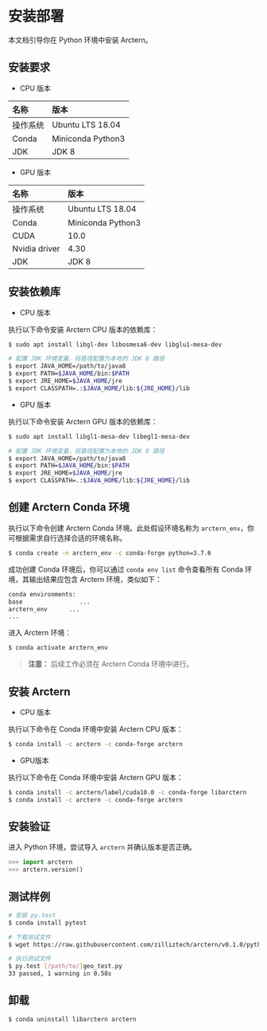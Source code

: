 # 安装部署

本文档引导你在 Python 环境中安装 Arctern。

## 安装要求

* CPU 版本

|  名称    |   版本     |
| :---------- | :------------ |
| 操作系统 |Ubuntu LTS 18.04|
| Conda  | Miniconda Python3  |
| JDK    | JDK 8 | 


* GPU 版本

|  名称    |   版本     |
| :---------- | :------------ |
| 操作系统 |Ubuntu LTS 18.04|
| Conda | Miniconda Python3  |
|CUDA|10.0|
|Nvidia driver|4.30|
| JDK    | JDK 8 | 

## 安装依赖库

* CPU 版本

执行以下命令安装 Arctern CPU 版本的依赖库：

```bash
$ sudo apt install libgl-dev libosmesa6-dev libglu1-mesa-dev

# 配置 JDK 环境变量，将路径配置为本地的 JDK 8 路径
$ export JAVA_HOME=/path/to/java8
$ export PATH=$JAVA_HOME/bin:$PATH
$ export JRE_HOME=$JAVA_HOME/jre
$ export CLASSPATH=.:$JAVA_HOME/lib:${JRE_HOME}/lib
```

* GPU 版本

执行以下命令安装 Arctern GPU 版本的依赖库：

```bash
$ sudo apt install libgl1-mesa-dev libegl1-mesa-dev

# 配置 JDK 环境变量，将路径配置为本地的 JDK 8 路径
$ export JAVA_HOME=/path/to/java8
$ export PATH=$JAVA_HOME/bin:$PATH
$ export JRE_HOME=$JAVA_HOME/jre
$ export CLASSPATH=.:$JAVA_HOME/lib:${JRE_HOME}/lib
```

## 创建 Arctern Conda 环境

执行以下命令创建 Arctern Conda 环境。此处假设环境名称为 `arctern_env`，你可根据需求自行选择合适的环境名称。

```bash
$ conda create -n arctern_env -c conda-forge python=3.7.6
```

成功创建 Conda 环境后，你可以通过 `conda env list` 命令查看所有 Conda 环境，其输出结果应包含 Arctern 环境，类似如下：
  
```bash
conda environments:
base                ...
arctern_env      ...
...
```

进入 Arctern 环境：

```bash
$ conda activate arctern_env
```

> **注意：** 后续工作必须在 Arctern Conda 环境中进行。

## 安装 Arctern

* CPU 版本
  
执行以下命令在 Conda 环境中安装 Arctern CPU 版本：

```bash
$ conda install -c arctern -c conda-forge arctern
```

* GPU版本
  
执行以下命令在 Conda 环境中安装 Arctern GPU 版本：

```bash
$ conda install -c arctern/label/cuda10.0 -c conda-forge libarctern 
$ conda install -c arctern -c conda-forge arctern
```

## 安装验证

进入 Python 环境，尝试导入 `arctern` 并确认版本是否正确。

```python
>>> import arctern
>>> arctern.version()
```

## 测试样例

```bash
# 安装 py.test
$ conda install pytest

# 下载测试文件
$ wget https://raw.githubusercontent.com/zilliztech/arctern/v0.1.0/python/tests/geo/geo_test.py

# 执行测试文件
$ py.test [/path/to/]geo_test.py
33 passed, 1 warning in 0.58s
```

## 卸载

```bash
$ conda uninstall libarctern arctern
```
